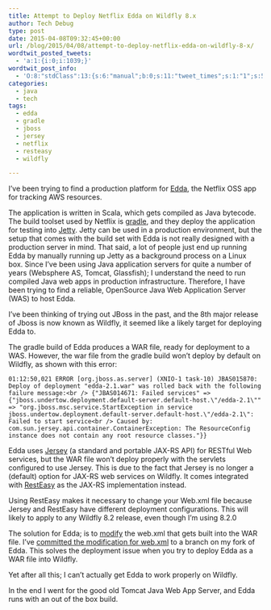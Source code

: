 ```yaml
---
title: Attempt to Deploy Netflix Edda on Wildfly 8.x
author: Tech Debug
type: post
date: 2015-04-08T09:32:45+00:00
url: /blog/2015/04/08/attempt-to-deploy-netflix-edda-on-wildfly-8-x/
wordtwit_posted_tweets:
  - 'a:1:{i:0;i:1039;}'
wordtwit_post_info:
  - 'O:8:"stdClass":13:{s:6:"manual";b:0;s:11:"tweet_times";s:1:"1";s:5:"delay";s:1:"0";s:7:"enabled";s:1:"1";s:10:"separation";i:60;s:7:"version";s:3:"3.7";s:14:"tweet_template";b:0;s:6:"status";i:2;s:6:"result";a:0:{}s:13:"tweet_counter";i:2;s:13:"tweet_log_ids";a:1:{i:0;i:1039;}s:9:"hash_tags";a:0:{}s:8:"accounts";a:1:{i:0;s:9:"techdebug";}}'
categories:
  - java
  - tech
tags:
  - edda
  - gradle
  - jboss
  - jersey
  - netflix
  - resteasy
  - wildfly

---
```

I&#8217;ve been trying to find a production platform for [Edda][1], the Netflix OSS app for tracking AWS resources.

The application is written in Scala, which gets compiled as Java bytecode. The build toolset used by Netflix is [gradle][2], and they deploy the application for testing into [Jetty][3]. Jetty can be used in a production environment, but the setup that comes with the build set with Edda is not really designed with a production server in mind. That said, a lot of people just end up running Edda by manually running up Jetty as a background process on a Linux box. Since I&#8217;ve been using Java application servers for quite a number of years (Websphere AS, Tomcat, Glassfish); I understand the need to run compiled Java web apps in production infrastructure. Therefore, I have been trying to find a reliable, OpenSource Java Web Application Server (WAS) to host Edda.

I&#8217;ve been thinking of trying out JBoss in the past, and the 8th major release of Jboss is now known as Wildfly, it seemed like a likely target for deploying Edda to.

The gradle build of Edda produces a WAR file, ready for deployment to a WAS. However, the war file from the gradle build won&#8217;t deploy by default on Wildfly, as shown with this error:

`01:12:50,021 ERROR [org.jboss.as.server] (XNIO-1 task-10) JBAS015870: Deploy of deployment "edda-2.1.war" was rolled back with the following failure message:<br />
{"JBAS014671: Failed services" => {"jboss.undertow.deployment.default-server.default-host.\"/edda-2.1\"" => "org.jboss.msc.service.StartException in service jboss.undertow.deployment.default-server.default-host.\"/edda-2.1\": Failed to start service<br />
    Caused by: com.sun.jersey.api.container.ContainerException: The ResourceConfig instance does not contain any root resource classes."}}`

Edda uses [Jersey][4] (a standard and portable JAX-RS API) for RESTful Web services, but the WAR file won&#8217;t deploy properly with the servlets configured to use Jersey. This is due to the fact that Jersey is no longer a (default) option for JAX-RS web services on Wildfly. It comes integrated with [RestEasy][5] as the JAX-RS implementation instead.

Using RestEasy makes it necessary to change your Web.xml file because Jersey and RestEasy have different deployment configurations. This will likely to apply to any Wildfly 8.2 release, even though I&#8217;m using 8.2.0

The solution for Edda; is to [modify][6] the web.xml that gets built into the WAR file. I&#8217;ve [committed the modification for web.xml][7] to a branch on my fork of Edda. This solves the deployment issue when you try to deploy Edda as a WAR file into Wildfly.

Yet after all this; I can&#8217;t actually get Edda to work properly on Wildfly.

In the end I went for the good old Tomcat Java Web App Server, and Edda runs with an out of the box build.

 [1]: https://github.com/Netflix/edda/wiki#What_is_Edda
 [2]: http://gradle.org/
 [3]: http://eclipse.org/jetty/
 [4]: https://jersey.java.net/
 [5]: http://resteasy.jboss.org/
 [6]: http://docs.jboss.org/resteasy/docs/3.0.1.Final/userguide/html/Installation_Configuration.html#d4e111
 [7]: https://github.com/lantrix/edda/commit/dc7e8957d5fb828d59b96f8d7274cecea8c4a6ea